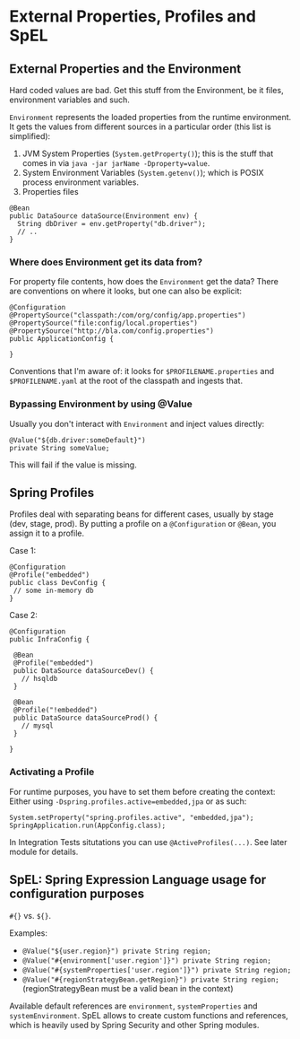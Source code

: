 # External Properties, Profiles and SpEL

## External Properties and the Environment

Hard coded values are bad. Get this stuff from the Environment, be it files, environment variables and such.

`Environment` represents the loaded properties from the runtime environment. It gets the values from different sources in a particular order (this list is simplified):

1. JVM System Properties (`System.getProperty()`); this is the stuff that comes in via `java -jar jarName -Dproperty=value`.
2. System Environment Variables (`System.getenv()`); which is POSIX process environment variables.
3. Properties files


```
@Bean
public DataSource dataSource(Environment env) {
  String dbDriver = env.getProperty("db.driver");
  // ..
}

```

### Where does Environment get its data from?

For property file contents, how does the `Environment` get the data? There are conventions on where it looks, but one can also be explicit:

```
@Configuration
@PropertySource("classpath:/com/org/config/app.properties")
@PropertySource("file:config/local.properties")
@PropertySource("http://bla.com/config.properties")
public ApplicationConfig {
 
}
```

Conventions that I'm aware of: it looks for `$PROFILENAME.properties` and `$PROFILENAME.yaml` at the root of the classpath and ingests that.

### Bypassing Environment by using @Value

Usually you don't interact with `Environment` and inject values directly:

```
@Value("${db.driver:someDefault}")
private String someValue;
```

This will fail if the value is missing.

## Spring Profiles

Profiles deal with separating beans for different cases, usually by stage (dev, stage, prod).
By putting a profile on a `@Configuration` or `@Bean`, you assign it to a profile.

Case 1:
```
@Configuration
@Profile("embedded")
public class DevConfig {
 // some in-memory db
}
```

Case 2:

```
@Configuration
public InfraConfig {

 @Bean
 @Profile("embedded")
 public DataSource dataSourceDev() {
   // hsqldb
 }

 @Bean
 @Profile("!embedded") 
 public DataSource dataSourceProd() {
   // mysql
 }

}
```

### Activating a Profile

For runtime purposes, you have to set them before creating the context:  Either using `-Dspring.profiles.active=embedded,jpa` or as such:

```
System.setProperty("spring.profiles.active", "embedded,jpa");
SpringApplication.run(AppConfig.class);

```

In Integration Tests situtations you can use `@ActiveProfiles(...)`. See later module for details.

## SpEL: Spring Expression Language usage for configuration purposes

`#{}` vs. `${}`.

Examples:

* `@Value("${user.region}") private String region;` 
* `@Value("#{environment['user.region']}") private String region;`
* `@Value("#{systemProperties['user.region']}") private String region;` 
* `@Value("#{regionStrategyBean.getRegion}") private String region;` (regionStrategyBean must be a valid bean in the context)

Available default references are `environment`, `systemProperties` and `systemEnvironment`. SpEL allows to create custom functions and references, which is heavily used by Spring Security and other Spring modules.
